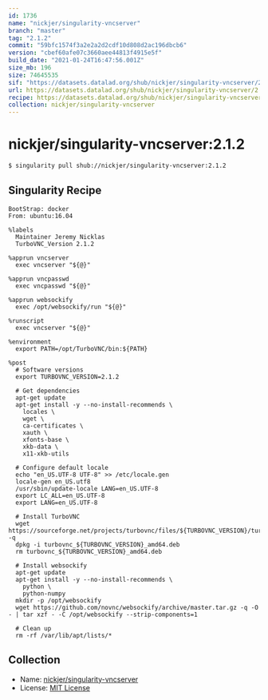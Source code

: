 ```yaml
---
id: 1736
name: "nickjer/singularity-vncserver"
branch: "master"
tag: "2.1.2"
commit: "59bfc1574f3a2e2a2d2cdf10d808d2ac196dbcb6"
version: "cbef60afe07c3660aee44813f4915e5f"
build_date: "2021-01-24T16:47:56.001Z"
size_mb: 196
size: 74645535
sif: "https://datasets.datalad.org/shub/nickjer/singularity-vncserver/2.1.2/2021-01-24-59bfc157-cbef60af/cbef60afe07c3660aee44813f4915e5f.simg"
url: https://datasets.datalad.org/shub/nickjer/singularity-vncserver/2.1.2/2021-01-24-59bfc157-cbef60af/
recipe: https://datasets.datalad.org/shub/nickjer/singularity-vncserver/2.1.2/2021-01-24-59bfc157-cbef60af/Singularity
collection: nickjer/singularity-vncserver
---
```


# nickjer/singularity-vncserver:2.1.2

```bash
$ singularity pull shub://nickjer/singularity-vncserver:2.1.2
```

## Singularity Recipe

```singularity
BootStrap: docker
From: ubuntu:16.04

%labels
  Maintainer Jeremy Nicklas
  TurboVNC_Version 2.1.2

%apprun vncserver
  exec vncserver "${@}"

%apprun vncpasswd
  exec vncpasswd "${@}"

%apprun websockify
  exec /opt/websockify/run "${@}"

%runscript
  exec vncserver "${@}"

%environment
  export PATH=/opt/TurboVNC/bin:${PATH}

%post
  # Software versions
  export TURBOVNC_VERSION=2.1.2

  # Get dependencies
  apt-get update
  apt-get install -y --no-install-recommends \
    locales \
    wget \
    ca-certificates \
    xauth \
    xfonts-base \
    xkb-data \
    x11-xkb-utils

  # Configure default locale
  echo "en_US.UTF-8 UTF-8" >> /etc/locale.gen
  locale-gen en_US.utf8
  /usr/sbin/update-locale LANG=en_US.UTF-8
  export LC_ALL=en_US.UTF-8
  export LANG=en_US.UTF-8

  # Install TurboVNC
  wget https://sourceforge.net/projects/turbovnc/files/${TURBOVNC_VERSION}/turbovnc_${TURBOVNC_VERSION}_amd64.deb -q
  dpkg -i turbovnc_${TURBOVNC_VERSION}_amd64.deb
  rm turbovnc_${TURBOVNC_VERSION}_amd64.deb

  # Install websockify
  apt-get update
  apt-get install -y --no-install-recommends \
    python \
    python-numpy
  mkdir -p /opt/websockify
  wget https://github.com/novnc/websockify/archive/master.tar.gz -q -O - | tar xzf - -C /opt/websockify --strip-components=1

  # Clean up
  rm -rf /var/lib/apt/lists/*
```

## Collection

 - Name: [nickjer/singularity-vncserver](https://github.com/nickjer/singularity-vncserver)
 - License: [MIT License](https://api.github.com/licenses/mit)

